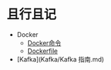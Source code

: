 # 且行且记

* Docker
  * [Docker命令](Docker/1.Docker命令.md)
  * [Dockerfile](Docker/2.Dockerfile命令.md)
* [Kafka](Kafka/Kafka 指南.md)

